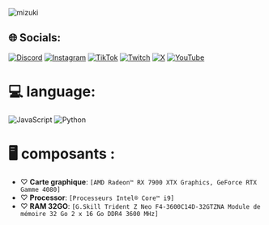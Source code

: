 ![mizuki](https://i.imgur.com/Ye51yCQ.jpg)

## 🌐 Socials:
[![Discord](https://img.shields.io/badge/Discord-%237289DA.svg?logo=discord&logoColor=white)](https://discord.gg/https://discord.gg/QGBmkG9T4p) [![Instagram](https://img.shields.io/badge/Instagram-%23E4405F.svg?logo=Instagram&logoColor=white)](https://instagram.com/piixish) [![TikTok](https://img.shields.io/badge/TikTok-%23000000.svg?logo=TikTok&logoColor=white)](https://tiktok.com/@piixish) [![Twitch](https://img.shields.io/badge/Twitch-%239146FF.svg?logo=Twitch&logoColor=white)](https://twitch.tv/piixish) [![X](https://img.shields.io/badge/X-black.svg?logo=X&logoColor=white)](https://x.com/7xdopi) [![YouTube](https://img.shields.io/badge/YouTube-%23FF0000.svg?logo=YouTube&logoColor=white)](https://youtube.com/@piixish) 

# 💻 language:
![JavaScript](https://img.shields.io/badge/javascript-%23323330.svg?style=for-the-badge&logo=javascript&logoColor=%23F7DF1E) ![Python](https://img.shields.io/badge/python-3670A0?style=for-the-badge&logo=python&logoColor=ffdd54)

# 🖥️ composants :
- ♡ **Carte graphique**: `[AMD Radeon™ RX 7900 XTX Graphics, GeForce RTX Gamme 4080]`
- ♡ **Processor**: `[Processeurs Intel® Core™ i9]`
- ♡ **RAM 32GO**: `[G.Skill Trident Z Neo F4-3600C14D-32GTZNA Module de mémoire 32 Go 2 x 16 Go DDR4 3600 MHz]`
